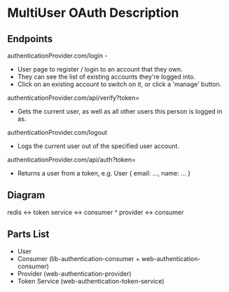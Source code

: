 # MultiUser OAuth Description 
## Endpoints 

authenticationProvider.com/login -
  - User page to register / login to an account that they own.
  - They can see the list of existing accounts they're logged into.
  - Click on an existing account to switch on it, or click a 'manage' button.

authenticationProvider.com/api/verify?token=<token>
  - Gets the current user, as well as all other users this person is logged in as.

authenticationProvider.com/logout
  - Logs the current user out of the specified user account.

authenticationProvider.com/api/auth?token=<token> 
  - Returns a user from a token, e.g. User { email: ..., name: ... }

## Diagram 
redis <-> token service <-> consumer
  ^
provider <-> consumer

## Parts List
- User
- Consumer (lib-authentication-consumer + web-authentication-consumer)
- Provider (web-authentication-provider)
- Token Service (web-authentication-token-service)


